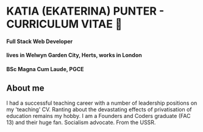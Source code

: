 # KATIA (EKATERINA) PUNTER - CURRICULUM VITAE :page_facing_up:
#### Full Stack Web Developer
#### lives in Welwyn Garden City, Herts, works in London
#### BSc Magna Cum Laude, PGCE

## About me
I had a successful teaching career with a number of leadership positions on my 'teaching' CV. Ranting about the devastating effects of privatisation of education remains my hobby. I am a Founders and Coders graduate (FAC 13) and their huge fan. Socialism advocate. From the USSR.


